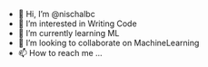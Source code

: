 - 👋 Hi, I’m @nischalbc
- 👀 I’m interested in Writing Code
- 🌱 I’m currently learning ML
- 💞️ I’m looking to collaborate on MachineLearning
- 📫 How to reach me ...

<!---
nischalbc/nischalbc is a ✨ special ✨ repository because its `README.md` (this file) appears on your GitHub profile.
You can click the Preview link to take a look at your changes.
--->
